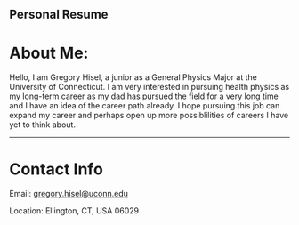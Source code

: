 Personal Resume
---
# About Me:
Hello, I am Gregory Hisel, a junior as a General Physics Major at the University of Connecticut. I am very interested in pursuing health physics as my long-term career as my dad has pursued the field for a very long time and I have an idea of the career path already. I hope pursuing this job can expand my career and perhaps open up more possiblilities of careers I have yet to think about. 

---
# Contact Info
Email: gregory.hisel@uconn.edu

Location: Ellington, CT, USA 06029
